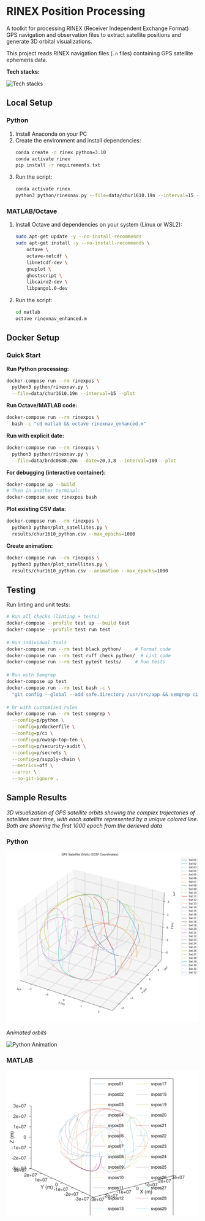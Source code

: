 # RINEX Position Processing

A toolkit for processing RINEX (Receiver Independent Exchange Format) GPS navigation and observation files to extract satellite positions and generate 3D orbital visualizations.

This project reads RINEX navigation files (`.n` files) containing GPS satellite ephemeris data.

**Tech stacks:**

![Tech stacks](https://skillicons.dev/icons?i=python,anaconda,matlab,octave,docker,bash)

## Local Setup

### Python

1. Install Anaconda on your PC
2. Create the environment and install dependencies:
   ```bash
   conda create -n rinex python=3.10
   conda activate rinex
   pip install -r requirements.txt
   ```
3. Run the script:
   ```bash
   conda activate rinex
   python3 python/rinexnav.py --file=data/chur1610.19n --interval=15 --plot
   ```

### MATLAB/Octave

1. Install Octave and dependencies on your system (Linux or WSL2):
   ```bash
   sudo apt-get update -y --no-install-recommends
   sudo apt-get install -y --no-install-recommends \
       octave \
       octave-netcdf \
       libnetcdf-dev \
       gnuplot \
       ghostscript \
       libcairo2-dev \
       libpango1.0-dev
   ```
2. Run the script:
   ```bash
   cd matlab
   octave rinexnav_enhanced.m
   ```

## Docker Setup

### Quick Start

**Run Python processing:**
```bash
docker-compose run --rm rinexpos \
  python3 python/rinexnav.py \
  --file=data/chur1610.19n --interval=15 --plot
```

**Run Octave/MATLAB code:**
```bash
docker-compose run --rm rinexpos \
  bash -c "cd matlab && octave rinexnav_enhanced.m"
```

**Run with explicit date:**
```bash
docker-compose run --rm rinexpos \
  python3 python/rinexnav.py \
  --file=data/brdc0680.20n --date=20,3,8 --interval=100 --plot
```

**For debugging (interactive container):**
```bash
docker-compose up --build
# Then in another terminal:
docker-compose exec rinexpos bash
```

**Plot existing CSV data:**
```bash
docker-compose run --rm rinexpos \
  python3 python/plot_satellites.py \
  results/chur1610_python.csv --max_epochs=1000
```

**Create animation:**
```bash
docker-compose run --rm rinexpos \
  python3 python/plot_satellites.py \
  results/chur1610_python.csv --animation --max_epochs=1000
```

## Testing

Run linting and unit tests:

```bash
# Run all checks (linting + tests)
docker-compose --profile test up --build test
docker-compose --profile test run test

# Run individual tools
docker-compose run --rm test black python/     # Format code
docker-compose run --rm test ruff check python/  # Lint code
docker-compose run --rm test pytest tests/     # Run tests

# Run with Semgrep
docker-compose up test
docker-compose run --rm test bash -c \
  "git config --global --add safe.directory /usr/src/app && semgrep ci --dry-run"

# Or with customised rules
docker-compose run --rm test semgrep \
  --config=p/python \
  --config=p/dockerfile \
  --config=p/ci \
  --config=p/owasp-top-ten \
  --config=p/security-audit \
  --config=p/secrets \
  --config=p/supply-chain \
  --metrics=off \
  --error \
  --no-git-ignore .
```

## Sample Results

*3D visualization of GPS satellite orbits showing the complex trajectories of satellites over time, with each satellite represented by a unique colored line. Both are showing the first 1000 epoch from the derieved data*

### Python

![Python](results/chur1610_python.png)

*Animated orbits*

![Python Animation](results/chur1610_python_animation.gif)

### MATLAB

![MATLAB](results/chur1610_matlab.png)
